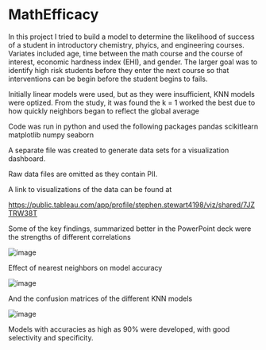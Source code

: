 # MathEfficacy
In this project I tried to build a model to determine the likelihood of success of a student in introductory chemistry, phyics, and engineering courses.  Variates included age, time between the math course and the course of interest, economic hardness index (EHI), and gender.  The larger goal was to identify high risk students before they enter the next course so that interventions can be begin before the student begins to fails.

Initially linear models were used, but as they were insufficient, KNN models were optized. From the study, it was found the k = 1 worked the best due to how quickly neighbors began to reflect the global average

Code was run in python and used the following packages
  pandas
  scikitlearn
  matplotlib
  numpy
  seaborn

A separate file was created to generate data sets for a visualization dashboard.  

Raw data files are omitted as they contain PII.

A link to visualizations of the data can be found at

https://public.tableau.com/app/profile/stephen.stewart4198/viz/shared/7JZTRW38T

Some of the key findings, summarized better in the PowerPoint deck were the strengths of different correlations

![image](https://github.com/smstewart1/MathEfficacy/assets/107202785/3f1a64b5-3882-4cbc-9ccf-25147cd58184)

Effect of nearest neighbors on model accuracy

![image](https://github.com/smstewart1/MathEfficacy/assets/107202785/c3612f66-7ca4-4e41-8e13-fcd95d9ac5cf)

And the confusion matrices of the different KNN models

![image](https://github.com/smstewart1/MathEfficacy/assets/107202785/25cacb64-9407-4596-9654-fb7ff8e955d5)

Models with accuracies as high as 90% were developed, with good selectivity and specificity.
